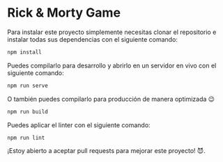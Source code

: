 # Rick & Morty Game

Para instalar este proyecto simplemente necesitas clonar el repositorio e instalar todas sus dependencias con el siguiente comando:

```bash
npm install
```

Puedes compilarlo para desarrollo y abrirlo en un servidor en vivo con el siguiente comando:

```bash
npm run serve
```

O también puedes compilarlo para producción de manera optimizada 😉

```bash
npm run build
```

Puedes aplicar el linter con el siguiente comando:
```bash
npm run lint
```

¡Estoy abierto a aceptar pull requests para mejorar este proyecto! 😈.